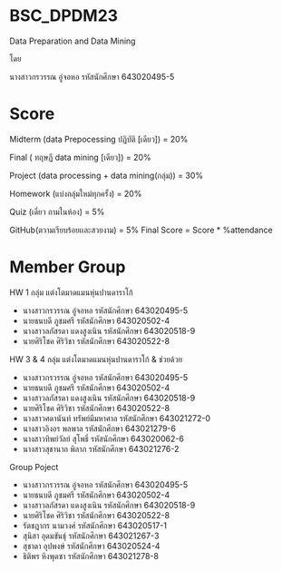 # BSC_DPDM23
Data Preparation and Data Mining

โดย

นางสาวกรวรรณ อู่จอหอ รหัสนักศึกษา 643020495-5

# Score
Midterm (data Prepocessing ปฏิบัติ [เดียว]) = 20%

Final ( ทฤษฏี data mining [เดียว]) = 20%

Project (data processing + data mining(กลุ่ม)) = 30%

Homework (แบ่งกลุ่มใหม่ทุกครั้ง) = 20%

Quiz (เดี่ยว ถามในห้อง) = 5%

GitHub(ตวามเรียบร้อยเเละสวยงาม) = 5% Final Score = Score * %attendance

# Member Group
HW 1 กลุ่ม แต่งโตมาดแมนหุ่นปานดาราโก้

* นางสาวกรวรรณ อู่จอหอ รหัสนักศึกษา 643020495-5
* นายธนบดี ภูชมศรี รหัสนักศึกษา 643020502-4
* นางสาวลภัสรดา แดงสูงเนิน รหัสนักศึกษา 643020518-9
* นายศิริโชค ศิริวิชา รหัสนักศึกษา 643020522-8

HW 3 & 4 กลุ่ม แต่งโตมาดแมนหุ่นปานดาราโก้ & ช่วยด้วย

* นางสาวกรวรรณ อู่จอหอ รหัสนักศึกษา 643020495-5
* นายธนบดี ภูชมศรี รหัสนักศึกษา 643020502-4
* นางสาวลภัสรดา แดงสูงเนิน รหัสนักศึกษา 643020518-9
* นายศิริโชค ศิริวิชา รหัสนักศึกษา 643020522-8
* นางสาวศดานันท์ ทรัพย์มีมหาศาล รหัสนักศึกษา 643021272-0
* นางสาวอิงอร พลพาล รหัสนักศึกษา 643021279-6
* นางสาวทิพย์วัลย์ สุโพธิ์ รหัสนักศึกษา 643020062-6
* นางสาวสุชานาถ พิลาภ รหัสนักศึกษา 643021276-2

Group Poject

* นางสาวกรวรรณ อู่จอหอ รหัสนักศึกษา 643020495-5
* นายธนบดี ภูชมศรี รหัสนักศึกษา 643020502-4
* นางสาวลภัสรดา แดงสูงเนิน รหัสนักศึกษา 643020518-9
* นายศิริโชค ศิริวิชา รหัสนักศึกษา 643020522-8
* รัตชฎากร นามวงศ์ รหัสนักศึกษา 643020517-1
* สุนิสา อุดมขันธ์ุ รหัสนักศึกษา 643021267-3
* สุชาดา อุปพงษ์ รหัสนักศึกษา 643020524-4
* ธิติพร หิงพุดซา รหัสนักศึกษา 643021278-8






